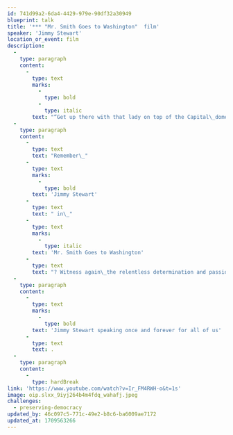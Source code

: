 ```yaml
---
id: 741d99a2-6da4-4429-979e-90df32a30949
blueprint: talk
title: '*** "Mr. Smith Goes to Washington"  film'
speaker: 'Jimmy Stewart'
location_or_event: film
description:
  -
    type: paragraph
    content:
      -
        type: text
        marks:
          -
            type: bold
          -
            type: italic
        text: "“Get up there with that lady on top of the Capital\_dome,\_that lady that stands for\_liberty! Take a look at this country through her.”"
  -
    type: paragraph
    content:
      -
        type: text
        text: "Remember\_"
      -
        type: text
        marks:
          -
            type: bold
        text: 'Jimmy Stewart'
      -
        type: text
        text: " in\_"
      -
        type: text
        marks:
          -
            type: italic
        text: 'Mr. Smith Goes to Washington'
      -
        type: text
        text: "? Witness again\_the relentless determination and passion with which he fought \_– \_right up to the last syllable of his voice \_– \_for freedom and\_democracy.\_"
  -
    type: paragraph
    content:
      -
        type: text
        marks:
          -
            type: bold
        text: 'Jimmy Stewart speaking once and forever for all of us'
      -
        type: text
        text: .
  -
    type: paragraph
    content:
      -
        type: hardBreak
link: 'https://www.youtube.com/watch?v=Ir_FM4RWH-o&t=1s'
image: oip.slxx_9iyj264b4m4fdq_wahafj.jpeg
challenges:
  - preserving-democracy
updated_by: 46c097c5-771c-49e2-b8c6-ba6009ae7172
updated_at: 1709563266
---
```

